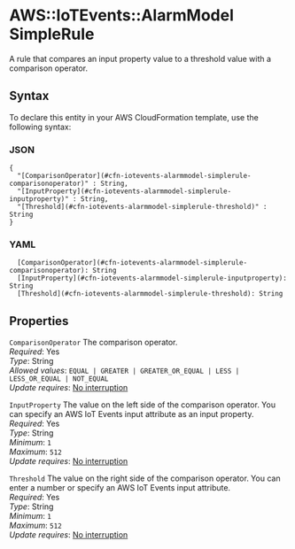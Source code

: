 # AWS::IoTEvents::AlarmModel SimpleRule<a name="aws-properties-iotevents-alarmmodel-simplerule"></a>

A rule that compares an input property value to a threshold value with a comparison operator\.

## Syntax<a name="aws-properties-iotevents-alarmmodel-simplerule-syntax"></a>

To declare this entity in your AWS CloudFormation template, use the following syntax:

### JSON<a name="aws-properties-iotevents-alarmmodel-simplerule-syntax.json"></a>

```
{
  "[ComparisonOperator](#cfn-iotevents-alarmmodel-simplerule-comparisonoperator)" : String,
  "[InputProperty](#cfn-iotevents-alarmmodel-simplerule-inputproperty)" : String,
  "[Threshold](#cfn-iotevents-alarmmodel-simplerule-threshold)" : String
}
```

### YAML<a name="aws-properties-iotevents-alarmmodel-simplerule-syntax.yaml"></a>

```
  [ComparisonOperator](#cfn-iotevents-alarmmodel-simplerule-comparisonoperator): String
  [InputProperty](#cfn-iotevents-alarmmodel-simplerule-inputproperty): String
  [Threshold](#cfn-iotevents-alarmmodel-simplerule-threshold): String
```

## Properties<a name="aws-properties-iotevents-alarmmodel-simplerule-properties"></a>

`ComparisonOperator`  <a name="cfn-iotevents-alarmmodel-simplerule-comparisonoperator"></a>
The comparison operator\.  
*Required*: Yes  
*Type*: String  
*Allowed values*: `EQUAL | GREATER | GREATER_OR_EQUAL | LESS | LESS_OR_EQUAL | NOT_EQUAL`  
*Update requires*: [No interruption](https://docs.aws.amazon.com/AWSCloudFormation/latest/UserGuide/using-cfn-updating-stacks-update-behaviors.html#update-no-interrupt)

`InputProperty`  <a name="cfn-iotevents-alarmmodel-simplerule-inputproperty"></a>
The value on the left side of the comparison operator\. You can specify an AWS IoT Events input attribute as an input property\.  
*Required*: Yes  
*Type*: String  
*Minimum*: `1`  
*Maximum*: `512`  
*Update requires*: [No interruption](https://docs.aws.amazon.com/AWSCloudFormation/latest/UserGuide/using-cfn-updating-stacks-update-behaviors.html#update-no-interrupt)

`Threshold`  <a name="cfn-iotevents-alarmmodel-simplerule-threshold"></a>
The value on the right side of the comparison operator\. You can enter a number or specify an AWS IoT Events input attribute\.  
*Required*: Yes  
*Type*: String  
*Minimum*: `1`  
*Maximum*: `512`  
*Update requires*: [No interruption](https://docs.aws.amazon.com/AWSCloudFormation/latest/UserGuide/using-cfn-updating-stacks-update-behaviors.html#update-no-interrupt)